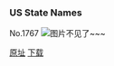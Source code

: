 ### US State Names
No.1767
![图片不见了~~~](https://imgs.xkcd.com/comics/us_state_names.png)

[原址](https://xkcd.com//1767) [下载](https://imgs.xkcd.com/comics/us_state_names.png)

